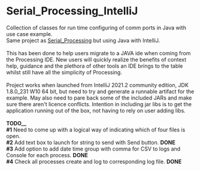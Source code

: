 # Serial_Processing_IntelliJ
Collection of classes for run time configuring of comm ports in Java with use case example.
<BR> 
Same project as [Serial_Processing](https://github.com/myupctoys/Serial_Processing) but using Java with IntelliJ.<BR>
<BR>
This has been done to help users migrate to a JAVA ide when coming from the Processing IDE. New users will quickly realize the benefits of context help, guidance and the plethora of other tools an IDE brings to the table whilst still have all the simplicity of Processing.<BR><BR>
Project works when launched from IntelliJ 2021.2 community edition, JDK 1.8.0_231 W10 64 bit, but need to try and generate a runnable artifact for the example. May also need to pare back some of the included JARs and make sure there aren't licence conflicts. Intention in including jar libs is to get the application running out of the box, not having to rely on user adding libs.<BR><BR>
    <b>TODO__</b><BR>
    <b>#1</b> Need to come up with a logical way of indicating which of four files is open.<BR>
    <b>#2</b> Add text box to launch for string to send with Send button. <b>DONE</b><BR>
    <b>#3</b> Add option to add date time group with comma for CSV to logs and Console for each process. <b>DONE</b><BR>
    <b>#4</b> Check all processes create and log to corresponding log file. <b>DONE</b><BR>
